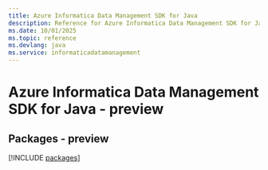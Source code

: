 ```yaml
---
title: Azure Informatica Data Management SDK for Java
description: Reference for Azure Informatica Data Management SDK for Java
ms.date: 10/01/2025
ms.topic: reference
ms.devlang: java
ms.service: informaticadatamanagement
---
```

# Azure Informatica Data Management SDK for Java - preview
## Packages - preview
[!INCLUDE [packages](informatica-data-management-index.md)]